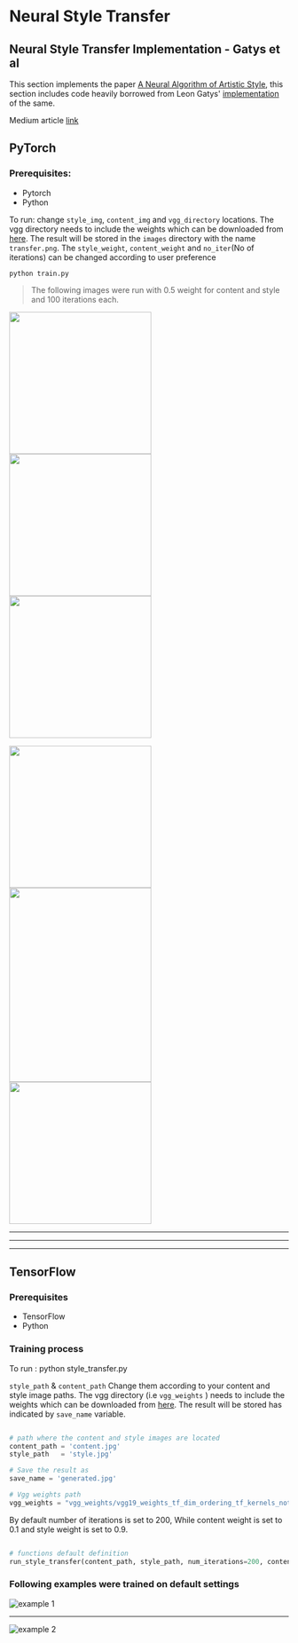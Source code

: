 # Neural Style Transfer

## Neural Style Transfer Implementation - Gatys et al 
This section implements the paper [A Neural Algorithm of Artistic Style](https://arxiv.org/abs/1508.06576), this section includes code heavily borrowed from Leon Gatys' [implementation](https://github.com/leongatys/PytorchNeuralStyleTransfer) of the same.

Medium article [link](https://medium.com/@pawsed)

## PyTorch

### Prerequisites:
- Pytorch
- Python

To run: change ```style_img```, ```content_img``` and ```vgg_directory``` locations. The vgg directory needs to include the weights which can be downloaded from [here](https://bethgelab.org/media/uploads/pytorch_models/vgg_conv.pth). The result will be stored in the ```images``` directory with the name ```transfer.png```. The ```style_weight```, ```content_weight``` and ```no_iter```(No of iterations) can be changed according to user preference

```
python train.py
```
> The following images were run with 0.5 weight for content and style and 100 iterations each.

<img src="https://user-images.githubusercontent.com/18056781/45930315-3de3f680-bf7c-11e8-84df-8d52938fb42c.jpg" width="256"> <img src="https://user-images.githubusercontent.com/18056781/45930317-3fadba00-bf7c-11e8-8b0a-8b8d956cd041.jpg" width="256"> <img src="https://user-images.githubusercontent.com/18056781/45930321-49372200-bf7c-11e8-9030-c31e9c9b8636.png" width="256">

<img src="https://user-images.githubusercontent.com/18056781/45930320-463c3180-bf7c-11e8-916f-fd170540e37c.jpg" width="256"> <img src="https://user-images.githubusercontent.com/18056781/45930319-43d9d780-bf7c-11e8-9548-3b1a49abdb05.jpg" width="256" height="350"> <img src="https://user-images.githubusercontent.com/18056781/45930322-4b00e580-bf7c-11e8-90aa-4d3595fb0e40.png" width="256">

-----------------------------------------
-----------------------------------------
-----------------------------------------

## TensorFlow

### Prerequisites
- TensorFlow
- Python

### Training process

To run : python style_transfer.py

```style_path``` & ```content_path```  Change them according to your content and style image paths. The vgg directory (i.e ```vgg_weights``` ) needs to include the weights which can be downloaded from [here](https://github.com/fchollet/deep-learning-models/releases/download/v0.1/vgg19_weights_tf_dim_ordering_tf_kernels_notop.h5).  The result will be stored has indicated by ```save_name``` variable.

```python 

# path where the content and style images are located
content_path = 'content.jpg'
style_path   = 'style.jpg'

# Save the result as
save_name = 'generated.jpg'

# Vgg weights path
vgg_weights = "vgg_weights/vgg19_weights_tf_dim_ordering_tf_kernels_notop.h5"

```

By default number of iterations is set to 200, While content weight is set to 0.1 and style weight is set to 0.9.
```python

# functions default definition
run_style_transfer(content_path, style_path, num_iterations=200, content_weight=0.1, style_weight=0.9)

```

### Following examples were trained on default settings

![example 1](https://user-images.githubusercontent.com/26245515/49684223-d0fde880-faf6-11e8-9137-f311b9433bf6.jpg)

-----------------------------------------

![example 2](https://user-images.githubusercontent.com/26245515/49684224-d4916f80-faf6-11e8-8ec0-d9d2ad5c0a06.jpg)

